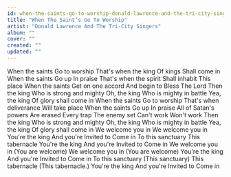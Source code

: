 ```yaml
---
id: when-the-saints-go-to-worship-donald-lawrence-and-the-tri-city-singers
title: "When The Saint’s Go To Worship"
artist: "Donald Lawrence And The Tri-City Singers"
album: ""
cover: ""
created: ""
updated: ""
---
```


When the saints
Go to worship
That's when the king
Of kings
Shall come in
When the saints
Go up
In praise
That's when the spirit
Shall inhabit
This place
When the saints
Get on one accord
And begin to
Bless
The Lord
Then the king
Who is strong and mighty
Oh, the king
Who is mighty in battle
Yea, the king
Of glory shall come in
When the saints
Go to worship
That's when deliverance
Will take place
When the saints
Go up
In praise
All of Satan's powers
Are erased
Every trap
The enemy set
Can't work
Won't work
Then the king
Who is strong and mighty
Oh, the king
Who is mighty in battle
Yea, the king
Of glory shall come in
We welcome you in
We welcome you in
You're the king
And you're
Invited to
Come in
To this sanctuary
This tabernacle
You're the king
And you're
Invited to
Come in
We welcome you in
(You are welcome)
We welcome you in
(You are welcome)
You're the king
And you're
Invited to
Come in
To this sanctuary
(This sanctuary)
This tabernacle
(This tabernacle.)
You're the king
And you're
Invited to
Come in